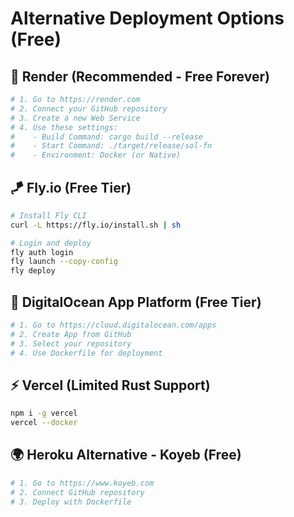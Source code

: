 # Alternative Deployment Options (Free)

## 🎯 Render (Recommended - Free Forever)
```bash
# 1. Go to https://render.com
# 2. Connect your GitHub repository
# 3. Create a new Web Service
# 4. Use these settings:
#    - Build Command: cargo build --release
#    - Start Command: ./target/release/sol-fn
#    - Environment: Docker (or Native)
```

## 🪁 Fly.io (Free Tier)
```bash
# Install Fly CLI
curl -L https://fly.io/install.sh | sh

# Login and deploy
fly auth login
fly launch --copy-config
fly deploy
```

## 🐙 DigitalOcean App Platform (Free Tier)
```bash
# 1. Go to https://cloud.digitalocean.com/apps
# 2. Create App from GitHub
# 3. Select your repository
# 4. Use Dockerfile for deployment
```

## ⚡ Vercel (Limited Rust Support)
```bash
npm i -g vercel
vercel --docker
```

## 🌍 Heroku Alternative - Koyeb (Free)
```bash
# 1. Go to https://www.koyeb.com
# 2. Connect GitHub repository
# 3. Deploy with Dockerfile
```
